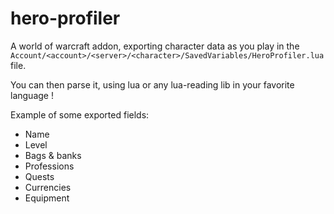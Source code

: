 # hero-profiler

A world of warcraft addon, exporting character data as you play in the `Account/<account>/<server>/<character>/SavedVariables/HeroProfiler.lua` file.

You can then parse it, using lua or any lua-reading lib in your favorite language !

Example of some exported fields:
- Name
- Level
- Bags & banks
- Professions
- Quests
- Currencies
- Equipment
